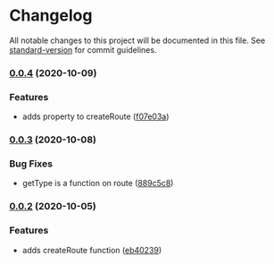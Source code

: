 # Changelog

All notable changes to this project will be documented in this file. See [standard-version](https://github.com/conventional-changelog/standard-version) for commit guidelines.

### [0.0.4](https://github.com/rudionrails/yummy-named-routes.js/compare/v0.0.3...v0.0.4) (2020-10-09)


### Features

* adds property to createRoute ([f07e03a](https://github.com/rudionrails/yummy-named-routes.js/commit/f07e03a7a1834df69ed766acfa7b203f81491795))

### [0.0.3](https://github.com/rudionrails/yummy-named-routes.js/compare/v0.0.2...v0.0.3) (2020-10-08)


### Bug Fixes

* getType is a function on route ([889c5c8](https://github.com/rudionrails/yummy-named-routes.js/commit/889c5c8db7c7674521d2c9010c7e16cbf53f0adf))

### [0.0.2](https://github.com/rudionrails/yummy-named-routes.js/compare/v0.0.1...v0.0.2) (2020-10-05)


### Features

* adds createRoute function ([eb40239](https://github.com/rudionrails/yummy-named-routes.js/commit/eb4023949823147e1fe3b80c378c5bac35637dbd))
